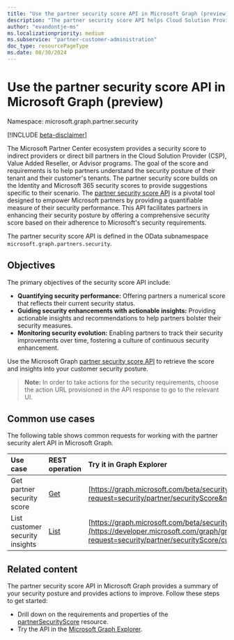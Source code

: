 ```yaml
---
title: "Use the partner security score API in Microsoft Graph (preview)"
description: "The partner security score API helps Cloud Solution Provider (CSP) partners understand their security posture and their customer's security posture."
author: "evandontje-ms"
ms.localizationpriority: medium
ms.subservice: "partner-customer-administration"
doc_type: resourcePageType
ms.date: 08/30/2024
---
```


# Use the partner security score API in Microsoft Graph (preview)

Namespace: microsoft.graph.partner.security

[!INCLUDE [beta-disclaimer](../../includes/beta-disclaimer.md)]

The Microsoft Partner Center ecosystem provides a security score to indirect providers or direct bill partners in the Cloud Solution Provider (CSP), Value Added Reseller, or Advisor programs. The goal of the score and requirements is to help partners understand the security posture of their tenant and their customer's tenants. The partner security score builds on the Identity and Microsoft 365 security scores to provide suggestions specific to their scenario.
The [partner security score API](../resources/partner-security-partnersecurityscore.md) is a pivotal tool designed to empower Microsoft partners by providing a quantifiable measure of their security performance. This API facilitates partners in enhancing their security posture by offering a comprehensive security score based on their adherence to Microsoft's security requirements.

The partner security score API is defined in the OData subnamespace `microsoft.graph.partners.security`.

## Objectives

The primary objectives of the security score API include:
 
* __Quantifying security performance:__ Offering partners a numerical score that reflects their current security status.  
* __Guiding security enhancements with actionable insights:__ Providing actionable insights and recommendations to help partners bolster their security measures.  
* __Monitoring security evolution:__ Enabling partners to track their security improvements over time, fostering a culture of continuous security enhancement.  
 
Use the Microsoft Graph [partner security score API](../resources/partner-security-partnersecurityscore.md) to retrieve the score and insights into your customer security posture.
 
> **Note:** In order to take actions for the security requirements, choose the action URL provisioned in the API response to go to the relevant UI.

## Common use cases

The following table shows common requests for working with the partner security alert API in Microsoft Graph.

| Use case   | REST operation | Try it in Graph Explorer |
|:---------------|:--------|:----------|
|Get partner security score| [Get](../api/partner-security-partnersecurityscore-get.md) | [https://graph.microsoft.com/beta/security/partner/securityScore](https://developer.microsoft.com/graph/graph-explorer?request=security/partner/securityScore&method=GET&version=beta&GraphUrl=https://graph.microsoft.com) |
|List customer security insights |[List](../api/partner-security-partnersecurityscore-list-customerinsights.md)| [https://graph.microsoft.com/beta/security/partner/securityScore/customerInsights](https://developer.microsoft.com/graph/graph-explorer?request=security/partner/securityScore/customerInsights&method=GET&version=beta&GraphUrl=https://graph.microsoft.com) |

## Related content

The partner security score API in Microsoft Graph provides a summary of your security posture and provides actions to improve. Follow these steps to get started:

- Drill down on the requirements and properties of the [partnerSecurityScore](../resources/partner-security-partnersecurityscore.md) resource.
- Try the API in the [Microsoft Graph Explorer](https://developer.microsoft.com/graph/graph-explorer).
